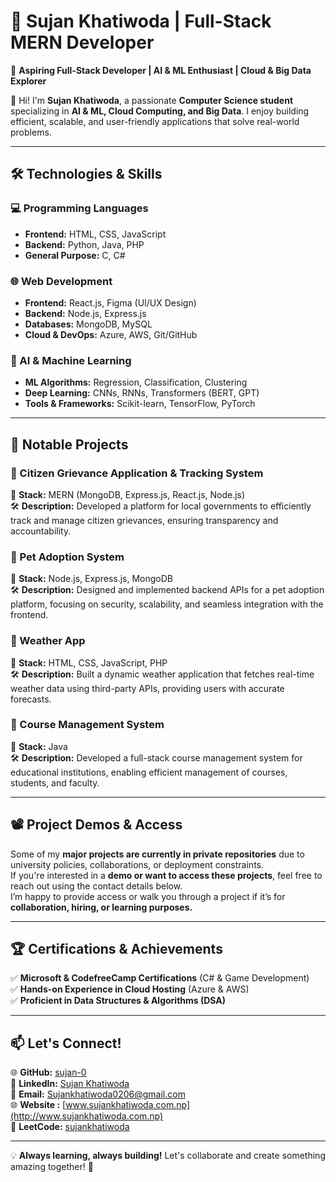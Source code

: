 # 🌟 Sujan Khatiwoda | Full-Stack MERN Developer  

🚀 **Aspiring Full-Stack Developer | AI & ML Enthusiast | Cloud & Big Data Explorer**  

👋 Hi! I'm **Sujan Khatiwoda**, a passionate **Computer Science student** specializing in **AI & ML, Cloud Computing, and Big Data**. I enjoy building efficient, scalable, and user-friendly applications that solve real-world problems.  

---

## 🛠️ Technologies & Skills  

### **💻 Programming Languages**  
- **Frontend:** HTML, CSS, JavaScript  
- **Backend:** Python, Java, PHP  
- **General Purpose:** C, C#  

### **🌐 Web Development**  
- **Frontend:** React.js, Figma (UI/UX Design)  
- **Backend:** Node.js, Express.js  
- **Databases:** MongoDB, MySQL  
- **Cloud & DevOps:** Azure, AWS, Git/GitHub  

### **🤖 AI & Machine Learning**  
- **ML Algorithms:** Regression, Classification, Clustering  
- **Deep Learning:** CNNs, RNNs, Transformers (BERT, GPT)  
- **Tools & Frameworks:** Scikit-learn, TensorFlow, PyTorch  

---

## 🚀 Notable Projects  

### **🔹 Citizen Grievance Application & Tracking System**  
📌 **Stack:** MERN (MongoDB, Express.js, React.js, Node.js)  
🛠️ **Description:** Developed a platform for local governments to efficiently track and manage citizen grievances, ensuring transparency and accountability.  

### **🔹 Pet Adoption System**  
📌 **Stack:** Node.js, Express.js, MongoDB  
🛠️ **Description:** Designed and implemented backend APIs for a pet adoption platform, focusing on security, scalability, and seamless integration with the frontend.  

### **🔹 Weather App**  
📌 **Stack:** HTML, CSS, JavaScript, PHP  
🛠️ **Description:** Built a dynamic weather application that fetches real-time weather data using third-party APIs, providing users with accurate forecasts.  

### **🔹 Course Management System**  
📌 **Stack:** Java  
🛠️ **Description:** Developed a full-stack course management system for educational institutions, enabling efficient management of courses, students, and faculty.  

---

## 📽️ Project Demos & Access  

Some of my **major projects are currently in private repositories** due to university policies, collaborations, or deployment constraints.  
If you're interested in a **demo or want to access these projects**, feel free to reach out using the contact details below.  
I’m happy to provide access or walk you through a project if it’s for **collaboration, hiring, or learning purposes.**  

---

## 🏆 Certifications & Achievements  
✅ **Microsoft & CodefreeCamp Certifications** (C# & Game Development)  
✅ **Hands-on Experience in Cloud Hosting** (Azure & AWS)  
✅ **Proficient in Data Structures & Algorithms (DSA)**  

---

## 📫 Let's Connect!  
🌐 **GitHub:** [sujan-0](https://github.com/sujan-0)  
💼 **LinkedIn:** [Sujan Khatiwoda](https://www.linkedin.com/in/sujan-khatiwoda-12982026a/)  
📧 **Email:** Sujankhatiwoda0206@gmail.com  
🌐 **Website :** [www.sujankhatiwoda.com.np](http://www.sujankhatiwoda.com.np)  
🧠 **LeetCode:** [sujankhatiwoda](https://leetcode.com/u/sujankhatiwoda/)  

---

💡 **Always learning, always building!** Let's collaborate and create something amazing together! 🚀
